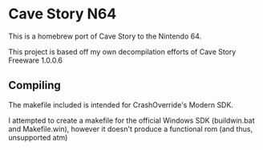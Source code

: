# Cave Story N64
This is a homebrew port of Cave Story to the Nintendo 64.

This project is based off my own decompilation efforts of Cave Story Freeware 1.0.0.6

## Compiling
The makefile included is intended for CrashOverride's Modern SDK.

I attempted to create a makefile for the official Windows SDK (buildwin.bat and Makefile.win), however it doesn't produce a functional rom (and thus, unsupported atm)
